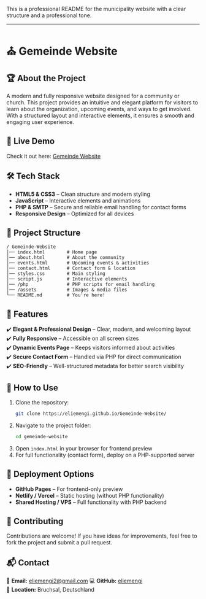 This is a professional README for the municipality website with a clear structure and a professional tone.

  

---

# ⛪ Gemeinde Website  

## 🏆 About the Project  
A modern and fully responsive website designed for a community or church. This project provides an intuitive and elegant platform for visitors to learn about the organization, upcoming events, and ways to get involved. With a structured layout and interactive elements, it ensures a smooth and engaging user experience.  

## 🚀 Live Demo  
Check it out here: [Gemeinde Website](https://eliemengi.github.io/Gemeinde-Website/)  

## 🛠️ Tech Stack  
- **HTML5 & CSS3** – Clean structure and modern styling  
- **JavaScript** – Interactive elements and animations  
- **PHP & SMTP** – Secure and reliable email handling for contact forms 
- **Responsive Design** – Optimized for all devices  

## 📂 Project Structure  
```
/ Gemeinde-Website
│── index.html        # Home page
│── about.html        # About the community
│── events.html       # Upcoming events & activities
│── contact.html      # Contact form & location
│── styles.css        # Main styling
│── script.js         # Interactive elements
│── /php              # PHP scripts for email handling
│── /assets           # Images & media files
└── README.md         # You're here!
```  

## 🎯 Features  
✔️ **Elegant & Professional Design** – Clear, modern, and welcoming layout  
✔️ **Fully Responsive** – Accessible on all screen sizes  
✔️ **Dynamic Events Page** – Keeps visitors informed about activities  
✔️ **Secure Contact Form** – Handled via PHP for direct communication  
✔️ **SEO-Friendly** – Well-structured metadata for better search visibility  

## 📌 How to Use  
1. Clone the repository:  
   ```bash
   git clone https://eliemengi.github.io/Gemeinde-Website/
   ```  
2. Navigate to the project folder:  
   ```bash
   cd gemeinde-website
   ```  
3. Open `index.html` in your browser for frontend preview  
4. For full functionality (contact form), deploy on a PHP-supported server  

## 🚀 Deployment Options  
- **GitHub Pages** – For frontend-only preview  
- **Netlify / Vercel** – Static hosting (without PHP functionality)  
- **Shared Hosting / VPS** – Full functionality with PHP backend  

## 🤝 Contributing  
Contributions are welcome! If you have ideas for improvements, feel free to fork the project and submit a pull request.  

## 📬 Contact  
💌 **Email:** eliemengi2@gmail.com 
💻 **GitHub:** [eliemengi](https://github.com/yeliemengi)  
📍 **Location:** Bruchsal, Deutschland  
